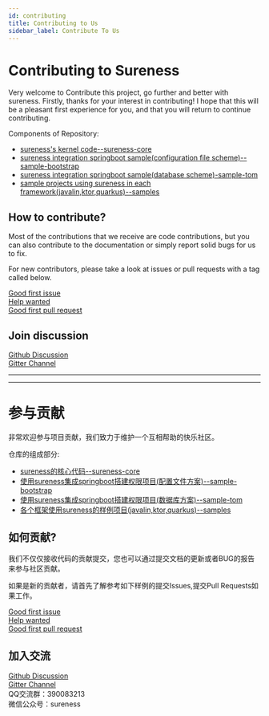 ```yaml
---
id: contributing  
title: Contributing to Us  
sidebar_label: Contribute To Us  
---
```


Contributing to Sureness
=======================================
Very welcome to Contribute this project, go further and better with sureness.
Firstly, thanks for your interest in contributing! I hope that this will be a pleasant first experience for you, and that you will return to continue contributing.

Components of Repository:
- [sureness's kernel code--sureness-core](https://github.com/usthe/sureness/tree/master/core)
- [sureness integration springboot sample(configuration file scheme)--sample-bootstrap](https://github.com/usthe/sureness/tree/master/sample-bootstrap)
- [sureness integration springboot sample(database scheme)-sample-tom](https://github.com/usthe/sureness/tree/master/sample-tom)
- [sample projects using sureness in each framework(javalin,ktor,quarkus)--samples](https://github.com/usthe/sureness/tree/master/samples)

## How to contribute?

Most of the contributions that we receive are code contributions, but you can
also contribute to the documentation or simply report solid bugs
for us to fix.

For new contributors, please take a look at issues or pull requests with a tag called below.

[Good first issue](https://github.com/usthe/sureness/issues?q=is%3Aissue+is%3Aopen+label%3A%22good+first+issue%22)    
[Help wanted](https://github.com/usthe/sureness/issues?q=is%3Aissue+is%3Aopen+label%3A%22help+wanted%22)     
[Good first pull request](https://github.com/usthe/sureness/issues?q=label%3A%22good+first+pull+request%22+)

## Join discussion

[Github Discussion](https://github.com/usthe/sureness/discussions)      
[Gitter Channel](https://gitter.im/usthe/sureness)

----   
----   

参与贡献
=======================================

非常欢迎参与项目贡献，我们致力于维护一个互相帮助的快乐社区。

仓库的组成部分:
- [sureness的核心代码--sureness-core](https://github.com/usthe/sureness/tree/master/core)
- [使用sureness集成springboot搭建权限项目(配置文件方案)--sample-bootstrap](https://github.com/usthe/sureness/tree/master/sample-bootstrap)
- [使用sureness集成springboot搭建权限项目(数据库方案)--sample-tom](https://github.com/usthe/sureness/tree/master/sample-tom)
- [各个框架使用sureness的样例项目(javalin,ktor,quarkus)--samples](https://github.com/usthe/sureness/tree/master/samples)


## 如何贡献?

我们不仅仅接收代码的贡献提交，您也可以通过提交文档的更新或者BUG的报告来参与社区贡献。

如果是新的贡献者，请首先了解参考如下样例的提交Issues,提交Pull Requests如果工作。

[Good first issue](https://github.com/usthe/sureness/issues?q=is%3Aissue+is%3Aopen+label%3A%22good+first+issue%22)    
[Help wanted](https://github.com/usthe/sureness/issues?q=is%3Aissue+is%3Aopen+label%3A%22help+wanted%22)     
[Good first pull request](https://github.com/usthe/sureness/issues?q=label%3A%22good+first+pull+request%22+)

## 加入交流

[Github Discussion](https://github.com/usthe/sureness/discussions)         
[Gitter Channel](https://gitter.im/usthe/sureness)    
QQ交流群：390083213    
微信公众号：sureness